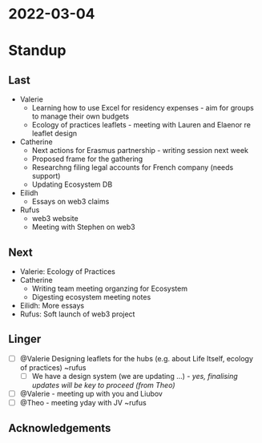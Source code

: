 # 2022-03-04

# Standup

## Last

* Valerie
  * Learning how to use Excel for residency expenses - aim for groups to manage their own budgets
  * Ecology of practices leaflets - meeting with Lauren and Elaenor re leaflet design
* Catherine
  * Next actions for Erasmus partnership - writing session next week
  * Proposed frame for the gathering
  * Researchng filing legal accounts for French company (needs support)
  * Updating Ecosystem DB
* Eilidh
  * Essays on web3 claims
* Rufus
  * web3 website 
  * Meeting with Stephen on web3


## Next

* Valerie: Ecology of Practices
* Catherine
  * Writing team meeting organzing for Ecosystem
  * Digesting ecosystem meeting notes
* Eilidh: More essays
* Rufus: Soft launch of web3 project

## Linger

* [ ] @Valerie Designing leaflets for the hubs (e.g. about Life Itself, ecology of practices) ~rufus
  * [ ] We have a design system (we are updating ...) - *yes, finalising updates will be key to proceed (from Theo)*
* [ ] @Valerie - meeting up with you and Liubov
* [ ] @Theo - meeting yday with JV ~rufus

## Acknowledgements
